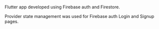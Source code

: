 Flutter app developed using Firebase auth and Firestore.

Provider state management was used for Firebase auth Login and Signup pages.
